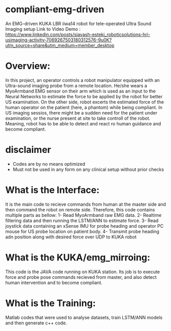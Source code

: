 # compliant-emg-driven
An EMG-driven KUKA LBR iiwa14 robot for tele-operated Ultra Sound Imaging setup
Link to Video Demo : https://www.linkedin.com/posts/siavash-esteki_roboticsolutions-hri-usimaging-activity-7069267503180312576-9u0K?utm_source=share&utm_medium=member_desktop
# Overview:
In this project, an operator controls a robot manipulator equipped with an Ultra-sound imaging probe from a remote location.
He/she wears a MyoArmband EMG sensor on their arm which is used as an input to the Neural Networks to estimate the force to be applied by the robot for better US examination. 
On the other side, robot excerts the estimated force of the human operator on the patient (here, a phantom) while being compliant. In US imaging sessios, there might be a sudden need for the patient under examination, or the nurse present at site to take controll of the robot. Meaning, robot has to be able to detect and react ro human guidance and become compliant.

# disclaimer
* Codes are by no means optimized
* Must not be used in any form on any clinical setup without prior checks
  
# What is the Interface:
It is the main code to recieve commands from human at the master side and then command the robot on remote side. Therefore, this code contains multiple parts as bellow:
1- Read MyoArmband raw EMG data.
2- Realtime filtering data and then running the LSTM/ANN to estimate force.
3- Read joystick data containing an xSense IMU for probe heading and operator PC mouse for US probe location on patient body.
4- Transmit probe heading adn position along with desired force over UDP to KUKA robot

# What is the KUKA/emg_mirroing:
This code is the JAVA code running on KUKA station. Its job is to execute force and probe pose commands recieved from master, and also detect human intervention and to become compliant. 

# What is the Training:
Matlab codes that were used to analyse datasets, train LSTM/ANN models and then generate c++ code.


